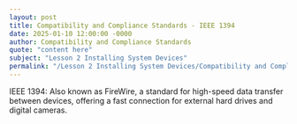 ```yaml
---
layout: post
title: Compatibility and Compliance Standards - IEEE 1394
date: 2025-01-10 12:00:00 -0000
author: Compatibility and Compliance Standards
quote: "content here"
subject: "Lesson 2 Installing System Devices"
permalink: "/Lesson 2 Installing System Devices/Compatibility and Compliance Standards/Compatibility and Compliance Standards - IEEE 1394"
---
```


IEEE 1394: Also known as FireWire, a standard for high-speed data transfer between devices, offering a fast connection for external hard drives and digital cameras.
